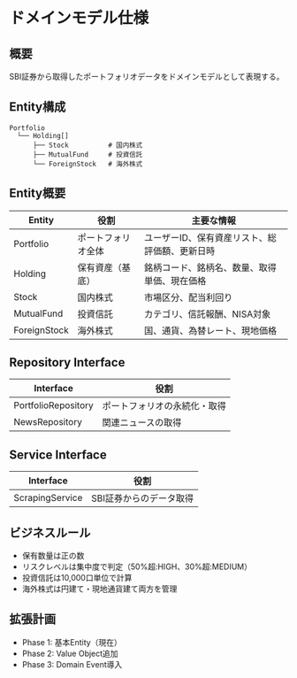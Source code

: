 # ドメインモデル仕様

## 概要

SBI証券から取得したポートフォリオデータをドメインモデルとして表現する。

## Entity構成

```
Portfolio
  └── Holding[]
      ├── Stock          # 国内株式
      ├── MutualFund     # 投資信託
      └── ForeignStock   # 海外株式
```

## Entity概要

| Entity       | 役割               | 主要な情報                                     |
| ------------ | ------------------ | ---------------------------------------------- |
| Portfolio    | ポートフォリオ全体 | ユーザーID、保有資産リスト、総評価額、更新日時 |
| Holding      | 保有資産（基底）   | 銘柄コード、銘柄名、数量、取得単価、現在価格   |
| Stock        | 国内株式           | 市場区分、配当利回り                           |
| MutualFund   | 投資信託           | カテゴリ、信託報酬、NISA対象                   |
| ForeignStock | 海外株式           | 国、通貨、為替レート、現地価格                 |

## Repository Interface

| Interface           | 役割                         |
| ------------------- | ---------------------------- |
| PortfolioRepository | ポートフォリオの永続化・取得 |
| NewsRepository      | 関連ニュースの取得           |

## Service Interface

| Interface       | 役割                    |
| --------------- | ----------------------- |
| ScrapingService | SBI証券からのデータ取得 |

## ビジネスルール

- 保有数量は正の数
- リスクレベルは集中度で判定（50%超:HIGH、30%超:MEDIUM）
- 投資信託は10,000口単位で計算
- 海外株式は円建て・現地通貨建て両方を管理

## 拡張計画

- Phase 1: 基本Entity（現在）
- Phase 2: Value Object追加
- Phase 3: Domain Event導入
